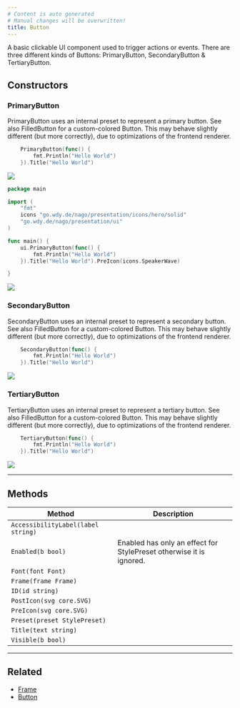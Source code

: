 ```yaml
---
# Content is auto generated
# Manual changes will be overwritten!
title: Button
---
```

A basic clickable UI component used to trigger actions or events. There are three different kinds of Buttons:
PrimaryButton, SecondaryButton & TertiaryButton.

## Constructors
### PrimaryButton
PrimaryButton uses an internal preset to represent a primary button. See also FilledButton for a custom-colored
Button. This may behave slightly different (but more correctly), due to optimizations of the frontend renderer.
```go
	PrimaryButton(func() {
		fmt.Println("Hello World")
	}).Title("Hello World")
```

![](/images/components/basic/buttons/primary-button.png)
```go
package main

import (
	"fmt"
	icons "go.wdy.de/nago/presentation/icons/hero/solid"
	"go.wdy.de/nago/presentation/ui"
)

func main() {
	ui.PrimaryButton(func() {
		fmt.Println("Hello World")
	}).Title("Hello World").PreIcon(icons.SpeakerWave)

}

```

![](/images/components/basic/buttons/primary-button-with-pre-icon.png)

### SecondaryButton
SecondaryButton uses an internal preset to represent a secondary button. See also FilledButton for a custom-colored
Button. This may behave slightly different (but more correctly), due to optimizations of the frontend renderer.
```go
	SecondaryButton(func() {
		fmt.Println("Hello World")
	}).Title("Hello World")
```

![](/images/components/basic/buttons/secondary-button.png)

### TertiaryButton
TertiaryButton uses an internal preset to represent a tertiary button. See also FilledButton for a custom-colored
Button. This may behave slightly different (but more correctly), due to optimizations of the frontend renderer.
```go
	TertiaryButton(func() {
		fmt.Println("Hello World")
	}).Title("Hello World")
```

![](/images/components/basic/buttons/tertiary-button.png)

---
## Methods
| Method | Description |
|--------| ------------|
| `AccessibilityLabel(label string)` |  |
| `Enabled(b bool)` | Enabled has only an effect for StylePreset otherwise it is ignored. |
| `Font(font Font)` |  |
| `Frame(frame Frame)` |  |
| `ID(id string)` |  |
| `PostIcon(svg core.SVG)` |  |
| `PreIcon(svg core.SVG)` |  |
| `Preset(preset StylePreset)` |  |
| `Title(text string)` |  |
| `Visible(b bool)` |  |
---
## Related

- [Frame](../../layout/frame/)
- [Button](../../basic/button/)


